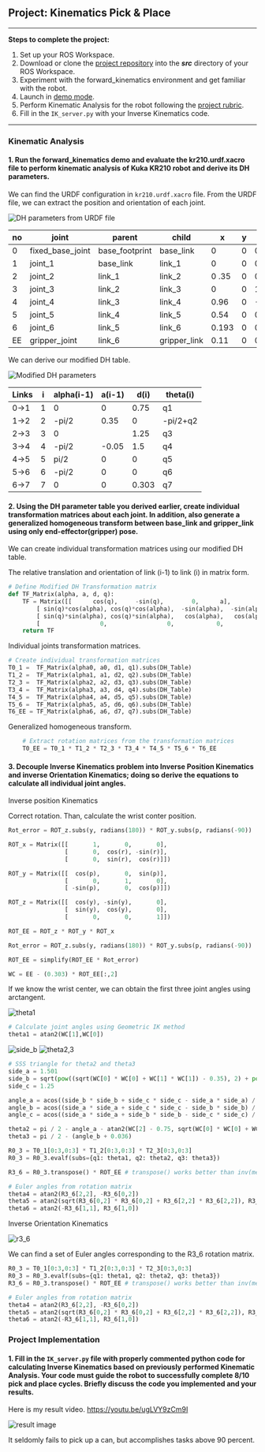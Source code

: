 ## Project: Kinematics Pick & Place

---

**Steps to complete the project:**  


1. Set up your ROS Workspace.
2. Download or clone the [project repository](https://github.com/udacity/RoboND-Kinematics-Project) into the ***src*** directory of your ROS Workspace.  
3. Experiment with the forward_kinematics environment and get familiar with the robot.
4. Launch in [demo mode](https://classroom.udacity.com/nanodegrees/nd209/parts/7b2fd2d7-e181-401e-977a-6158c77bf816/modules/8855de3f-2897-46c3-a805-628b5ecf045b/lessons/91d017b1-4493-4522-ad52-04a74a01094c/concepts/ae64bb91-e8c4-44c9-adbe-798e8f688193).
5. Perform Kinematic Analysis for the robot following the [project rubric](https://review.udacity.com/#!/rubrics/972/view).
6. Fill in the `IK_server.py` with your Inverse Kinematics code. 


[//]: # (Image References)

[image1]: ./misc_images/misc1.png
[image2]: ./misc_images/misc3.png
[image3]: ./misc_images/misc2.png
[fk1]: ./misc_images/fk_from_urdf.jpg
[fk2]: ./misc_images/fk_modified.jpg
[theta1]: ./misc_images/theta1.jpg
[side_b]: ./misc_images/side_b.jpg
[theta2,3]: ./misc_images/theta2,3.jpg
[r3_6]: ./misc_images/r3_6.jpg
[result]: ./misc_images/result.jpg

---

### Kinematic Analysis
#### 1. Run the forward_kinematics demo and evaluate the kr210.urdf.xacro file to perform kinematic analysis of Kuka KR210 robot and derive its DH parameters.


We can find the URDF configuration in `kr210.urdf.xacro` file. From the URDF file, we can extract the position and orientation of each joint.

![DH parameters from URDF file][fk1]

no | joint | parent | child | x | y | z | r | p | y |
--- | --- | --- | --- | --- | --- | --- | --- | --- | --- |
0 | fixed_base_joint | base_footprint | base_link | 0 | 0 | 0 | 0 | 0 | 0 |
1 | joint_1 | base_link | link_1 | 0 | 0 | 0.33 | 0 | 0 | 0 |
2 | joint_2 | link_1 | link_2 | 0 .35| 0 | 0.42 | 0 | 0 | 0 |
3 | joint_3 | link_2 | link_3 | 0 | 0 | 1.25 | 0 | 0 | 0 |
4 | joint_4 | link_3 | link_4 | 0.96 | 0 | -0.054 | 0 | 0 | 0 |
5 | joint_5 | link_4 | link_5 | 0.54 | 0 | 0 | 0 | 0 | 0 |
6 | joint_6 | link_5 | link_6 | 0.193 | 0 | 0 | 0 | 0 | 0 |
EE | gripper_joint | link_6 | gripper_link | 0.11 | 0 | 0 | 0 | 0 | 0 |

We can derive our modified DH table.

![Modified DH parameters][fk2]

Links | i | alpha(i-1) | a(i-1) | d(i) | theta(i) |
--- | --- | --- | --- | --- | --- |
0->1 | 1 | 0 | 0 | 0.75 | q1 |
1->2 | 2 | -pi/2 | 0.35 | 0 | -pi/2+q2 |
2->3 | 3 | 0 |  | 1.25 | q3 |
3->4 | 4 | -pi/2 | -0.05 | 1.5 | q4 |
4->5 | 5 | pi/2 | 0 | 0 | q5 |
5->6 | 6 | -pi/2 | 0 | 0 | q6 |
6->7 | 7 | 0 | 0 | 0.303 | q7 |


#### 2. Using the DH parameter table you derived earlier, create individual transformation matrices about each joint. In addition, also generate a generalized homogeneous transform between base_link and gripper_link using only end-effector(gripper) pose.

We can create individual transformation matrices using our modified DH table.

The relative translation and orientation of link (i-1) to link (i) in matrix form.
```python
# Define Modified DH Transformation matrix
def TF_Matrix(alpha, a, d, q):
    TF = Matrix([[      cos(q),     -sin(q),        0,      a],
        [ sin(q)*cos(alpha), cos(q)*cos(alpha),  -sin(alpha),  -sin(alpha)*d],
        [ sin(q)*sin(alpha), cos(q)*sin(alpha),   cos(alpha),   cos(alpha)*d],
        [                 0,                 0,            0,              1]])
    return TF
```

Individual joints transformation matrices.

```python
# Create individual transformation matrices
T0_1 =  TF_Matrix(alpha0, a0, d1, q1).subs(DH_Table)
T1_2 =  TF_Matrix(alpha1, a1, d2, q2).subs(DH_Table)
T2_3 =  TF_Matrix(alpha2, a2, d3, q3).subs(DH_Table)
T3_4 =  TF_Matrix(alpha3, a3, d4, q4).subs(DH_Table)
T4_5 =  TF_Matrix(alpha4, a4, d5, q5).subs(DH_Table)
T5_6 =  TF_Matrix(alpha5, a5, d6, q6).subs(DH_Table)
T6_EE = TF_Matrix(alpha6, a6, d7, q7).subs(DH_Table)
```

Generalized homogeneous transform.

```python
	# Extract rotation matrices from the transformation matrices
	T0_EE = T0_1 * T1_2 * T2_3 * T3_4 * T4_5 * T5_6 * T6_EE
```

#### 3. Decouple Inverse Kinematics problem into Inverse Position Kinematics and inverse Orientation Kinematics; doing so derive the equations to calculate all individual joint angles.

Inverse position Kinematics

Correct rotation. Than, calculate the wrist conter position.

```python
Rot_error = ROT_z.subs(y, radians(180)) * ROT_y.subs(p, radians(-90))

ROT_x = Matrix([[       1,       0,       0],
                [       0,  cos(r), -sin(r)],
                [       0,  sin(r),  cos(r)]])

ROT_y = Matrix([[  cos(p),       0,  sin(p)],
                [       0,       1,       0],
                [ -sin(p),       0,  cos(p)]])

ROT_z = Matrix([[  cos(y), -sin(y),       0],
                [  sin(y),  cos(y),       0],
                [       0,       0,       1]])

ROT_EE = ROT_z * ROT_y * ROT_x

Rot_error = ROT_z.subs(y, radians(180)) * ROT_y.subs(p, radians(-90))

ROT_EE = simplify(ROT_EE * Rot_error)

WC = EE - (0.303) * ROT_EE[:,2]
```

If we know the wrist center, we can obtain the first three joint angles using arctangent.

![theta1][theta1]

```python
# Calculate joint angles using Geometric IK method
theta1 = atan2(WC[1],WC[0])
```

![side_b][side_b]
![theta2,3][theta2,3]

```python
# SSS triangle for theta2 and theta3
side_a = 1.501
side_b = sqrt(pow((sqrt(WC[0] * WC[0] + WC[1] * WC[1]) - 0.35), 2) + pow((WC[2] - 0.75), 2))
side_c = 1.25

angle_a = acos((side_b * side_b + side_c * side_c - side_a * side_a) / (2 * side_b * side_c))
angle_b = acos((side_a * side_a + side_c * side_c - side_b * side_b) / (2 * side_a * side_c))
angle_c = acos((side_a * side_a + side_b * side_b - side_c * side_c) / (2 * side_a * side_b))

theta2 = pi / 2 - angle_a - atan2(WC[2] - 0.75, sqrt(WC[0] * WC[0] + WC[1] * WC[1]) - 0.35)
theta3 = pi / 2 - (angle_b + 0.036)

R0_3 = T0_1[0:3,0:3] * T1_2[0:3,0:3] * T2_3[0:3,0:3] 
R0_3 = R0_3.evalf(subs={q1: theta1, q2: theta2, q3: theta3}) 

R3_6 = R0_3.transpose() * ROT_EE # transpose() works better than inv(method="LU") 

# Euler angles from rotation matrix 
theta4 = atan2(R3_6[2,2], -R3_6[0,2]) 
theta5 = atan2(sqrt(R3_6[0,2] * R3_6[0,2] + R3_6[2,2] * R3_6[2,2]), R3_6[1,2]) 
theta6 = atan2(-R3_6[1,1], R3_6[1,0]) 
```


Inverse Orientation Kinematics

![r3_6][r3_6]

We can find a set of Euler angles corresponding to the R3_6 rotation matrix.

```python
R0_3 = T0_1[0:3,0:3] * T1_2[0:3,0:3] * T2_3[0:3,0:3] 
R0_3 = R0_3.evalf(subs={q1: theta1, q2: theta2, q3: theta3}) 
R3_6 = R0_3.transpose() * ROT_EE # transpose() works better than inv(method="LU") 

# Euler angles from rotation matrix 
theta4 = atan2(R3_6[2,2], -R3_6[0,2]) 
theta5 = atan2(sqrt(R3_6[0,2] * R3_6[0,2] + R3_6[2,2] * R3_6[2,2]), R3_6[1,2]) 
theta6 = atan2(-R3_6[1,1], R3_6[1,0]) 
```



### Project Implementation

#### 1. Fill in the `IK_server.py` file with properly commented python code for calculating Inverse Kinematics based on previously performed Kinematic Analysis. Your code must guide the robot to successfully complete 8/10 pick and place cycles. Briefly discuss the code you implemented and your results. 

Here is my result video. https://youtu.be/ugLVY9zCm9I

![result image][result]

It seldomly fails to pick up a can, but accomplishes tasks above 90 percent.


